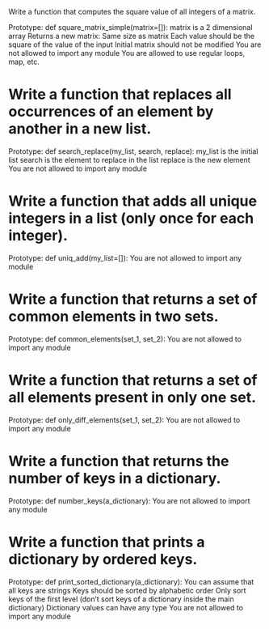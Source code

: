 Write a function that computes the square value of all integers of a matrix.

Prototype: def square_matrix_simple(matrix=[]):
matrix is a 2 dimensional array
Returns a new matrix:
Same size as matrix
Each value should be the square of the value of the input
Initial matrix should not be modified
You are not allowed to import any module
You are allowed to use regular loops, map, etc.
# Write a function that replaces all occurrences of an element by another in a new list.

Prototype: def search_replace(my_list, search, replace):
my_list is the initial list
search is the element to replace in the list
replace is the new element
You are not allowed to import any module
# Write a function that adds all unique integers in a list (only once for each integer).

Prototype: def uniq_add(my_list=[]):
You are not allowed to import any module
# Write a function that returns a set of common elements in two sets.

Prototype: def common_elements(set_1, set_2):
You are not allowed to import any module
# Write a function that returns a set of all elements present in only one set.

Prototype: def only_diff_elements(set_1, set_2):
You are not allowed to import any module
# Write a function that returns the number of keys in a dictionary.

Prototype: def number_keys(a_dictionary):
You are not allowed to import any module
# Write a function that prints a dictionary by ordered keys.

Prototype: def print_sorted_dictionary(a_dictionary):
You can assume that all keys are strings
Keys should be sorted by alphabetic order
Only sort keys of the first level (don’t sort keys of a dictionary inside the main dictionary)
Dictionary values can have any type
You are not allowed to import any module
